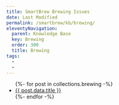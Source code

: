```yaml
---
title: SmartBrew Brewing Issues
date: Last Modified 
permalink: /smartbrew/kb/brewing/
eleventyNavigation:
  parent: Knowledge Base
  key: Brewing
  order: 300
  title: Brewing
tags:
  -  
  - 
---
```

<ul>
{%- for post in collections.brewing -%}
  <li><a href="{{ post.url | url }}">{{ post.data.title }}</a></li>
{%- endfor -%}
</ul>